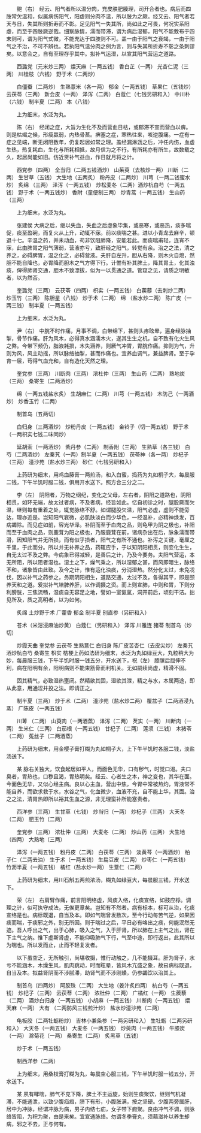 <!-- { "loadSidebar": true } -->
　　鲍（右） 经云、阳气者所以温分肉，充皮肤肥腠理，司开合者也。病后而四肢常欠温和，似属病伤阳气，阳虚则分肉不温，所以肢为之厥。经又云、阳气者若天与日，失其所则折寿而不彰。足见阳气一失其所，尚如此之可畏，何况实系阳虚，而至于四肢厥逆哉。细察脉情，濡而带滞，谓为病后湿郁，阳气不能敷布于四末则可，谓为阳气式微，不能充达于四肢则不可。盖一由于阳气之衰竭，一由于阳气之不治，不可不辨也。若执阳气温分肉之例为言，则与失其所折寿不彰之条刺谬矣。以意会之，自有至理存乎其中。拟补气运湿，以宣其阳气营运之道路。

　　西潞党（元米炒三两） 煨天麻（一两五钱） 香白芷（一两） 光杏仁泥（三两） 川桂枝（六钱） 野于术（二两炒）

　　白僵蚕（二两炒） 生熟薏米（各一两） 郁金（一两五钱） 草果仁（五钱炒） 云茯苓（三两） 新会皮（一两） 泽泻（二两） 白蔻仁（七钱另研和入） 中川朴（六钱） 制半夏（二两） 本（八钱）

　　上为细末，水泛为丸。

　　陈（右） 经闭之症，大旨为生化不及而营血日枯，或郁滞不宣而营血以痹。则是枯竭之候，形瘦羸弱，内热骨蒸。痹塞之症，寒热往来，咳逆腹痛。一症有一症之见端，断无闭阻数年，仍复起居如常之理。盖经漏淋沥之后，冲任内伤，血虚生热，热复耗血，生化与所耗相抵，故月信为之不行。有所耗亦有所生，故数载之久，起居尚能如旧。仿近贤补气益血，作日就月将之计。

　　西党参（四两） 全当归（二两五钱酒炒） 山茱萸（去核炒一两） 川断（二两） 生甘草（五钱） 大生地（五两炙） 粉丹皮（二两炒） 川芎（一两二钱蜜水炒） 炙绵 （三两） 泽泻（一两五钱） 炒松麦冬（二两）酒炒杭白芍（一两五钱） 野于术（一两五钱炒） 香附（童便制三两） 炒青蒿（一两五钱） 生山药（三两）

　　上为细末，水泛为丸。

　　张建侯 大病之后，继以失血，失血之后虚象毕集，或恶寒，或恶热，痰多喘促，痰至盈碗，而复火从上升，动辄不寐。前以痰喘之甚。进以小青龙去麻辛，顿退十七。辛温之药，并未动血，苟非饮阻肺降，安能若此。而痰喘甫轻，连宵不寐，此由脾胃之阳气薄弱，营液亦亏，致肝经之阳气，转觉有余。治之之法，清之养之，必碍脾胃，温之化之，必碍营液。夫肝自左升，胆从右降，则木火自熄，然胆不能自降也，必胃降而胆木之气方得下行。计惟有补其脾土，降其胃土，化其浊痰，俾得肺肾交通，胆木不致漂拔，似为一以贯通之道。管窥之见，请质之明敏者，以为然否。

　　奎潞党（三两） 云茯苓（四两） 枳实（一两五钱） 白蒺藜（去刺炒二两） 炒玉竹（三两） 陈胆星（八钱） 炒于术（二两） 绵 （盐水炒二两） 陈广皮（一两三钱） 制半夏（一两五钱）

　　上为细末，水泛为丸。

　　尹（右） 中脘不时作痛，月事不调，白带绵下，甚则头疼眩晕，遍身经脉抽掣，骨节作痛。肝为风木，必得真水涵濡木火，遂其生生之机，自不致有化火生风之弊。今带下频仍，脂液耗损，木失涵养，则厥气冲胃，胃脘作痛。抑则为气，升则为风，风主动摇，所以脉络抽掣，甚而作痛也。宜养血调气，兼益脾肾。至于孕育一层，苟得气血充和，自有造化天然之理。

　　奎党参（三两） 川断肉（三两） 浓杜仲（三两） 生山药（二两） 熟地炭（三两） 桑寄生（二两酒炒）

　　绵（一两五钱盐水炙） 生胡麻仁（二两） 川芎（一两五钱） 木防己（一两酒炒） 炒香玉竹（二两）

　　制首乌（五两切）

　　白归身（三两酒炒） 炒粉丹皮（一两五钱） 金铃子（切一两五钱） 野于术（一两枳实七钱二味同炒）

　　延胡索（一两酒炒） 紫丹参（二两） 制香附（三两） 生熟草（各三钱） 白芍（二两酒炒） 左秦艽（一两）制半夏（一两五钱） 茯苓神（各一两） 炒杞子（三两） 潼沙苑（盐水炒三两） 砂仁（七钱另研和入）

　　上药研为细末，用鸡血藤膏一两煎汤，和入白蜜，捣药为丸如桐子大，每晨服二钱，下午半饥时服二钱，俱用开水送下。照方合三分之二。

　　李（左） 阴阳者，万物之纲纪，变化之父母，左右者，阴阳之道路也，阴阳相贯，如环无端，故太过者病，不及者病，经旨如此。忆自初诊之时，腿股厥而欠温，继则每有重着之处，辄觉脉络不舒。如谓腿股欠温，阳气必虚，虚则不能旁达，理亦近是。岂知阳气衰微，必肌肤淡白而少华色，一经温补，必精神焕发，百病蠲除。而见症如前，容光华泽。补阴而至于血肉之品，则龟甲为阴之极也，补阳而至于血肉之品，则鹿茸为阳之极也，乃服鹿茸在前，诸病杂出在后，脉象濡而带滑，因知阳气并无所损，而有似乎损者，阳气之有所不通也。补泻之关键，毫厘之千里，于此而分。所以并无补养之品，药辄应手，于以知阴阳相贯，则变化生生，自无太过不及之弊。今病象已得减轻，是善后之计，乃及今要务。夫阳气营运，本无所阻，所以阻者湿也。湿土之下，燥气乘之，所以湿郁之甚，而风即暗生，脉络不和，诸象皆由此致。及今之计，惟有运化浊痰，分消湿热。然分化太过，未免戕伐，因以补气之药参之，务期阴阳相生，道路交通，太过不及，各得其平，即是颐养天和之道。爰拟补气培脾养肝，以作调摄之资。而上则宣肺，中则和胃，下则分利膀胱，三焦流畅，湿痰自无容足之地，譬如一室氤氲，洞开前后，顷刻干洁。拙见所及，质之高明者，以为如何。

　　炙绵 土炒野于术 广藿香 郁金 制半夏 别直参（另研和入）

　　苍术（米泔浸麻油炒黄） 白蔻仁（另研和入） 泽泻 川雅连 猪苓 制首乌（炒切）

　　炒霞天曲 奎党参 云茯苓 生熟薏仁 白归身 陈广皮苦杏仁（去皮尖炒） 左秦艽 酒炒杭白芍 桑寄生 枳实 桔梗上药如法研为细末，水泛为丸如绿豆大，丸粒稍大为妙，每晨服三钱，下午半饥时服一钱五分，开水送下，祝（左） 膝膑后屈伸不利，病在阳明有余，阳明病则不能束筋骨而利机关。无如嗣续尚虚，精滑不固。

　　固其精气，必致湿热壅闭。然精欲其固，湿欲其泄，精之与水，本属两途，即从此意，用通涩并投之法。即请正之。

　　制半夏（三两） 炒于术（二两） 潼沙苑（盐水炒二两） 覆盆子（二两酒浸九蒸） 广陈皮（一两五钱）

　　川萆 （二两） 山萸肉（一两酒蒸） 泽泻（二两） 芡实（一两） 川断肉（一两） 生米仁（三两） 白茄根（一两五钱） 甘杞子（二两） 莲须（三钱） 木猪苓（二两） 菟丝子（二两酒蒸）

　　上药研为细末，用金樱子膏打糊为丸如桐子大，上下午半饥时各服二钱，淡盐汤送下。

　　某 脉右关独大，饮食起居如平人，而面色无华，口有秽气，时觉口渴。夫口臭者，胃热也，口秽且渴，胃热明矣。经云、心者生之本，神之变也，其华在面。今面色无华，又似心经主病。良以心主血，营出中焦，今胃中常被热灼，胃液常不能自养，而欲求救于水，水谷之气，化血微少，血液不充，自不能上华，其面。治之之法，清胃热即所以裕其生血之源，非无理蛮补所能塞责者。

　　西洋参（三两） 生甘草（七钱） 炒当归（一两） 炒杞子（三两） 大天冬（二两） 肥玉竹（二两）

　　奎党参（三两） 浓杜仲（三两） 大麦冬（二两） 炒山药（三两） 大生地（四两） 大熟地（三两）

　　泽泻（一两五钱） 粉丹皮（二两） 白茯苓（三两） 淡黄芩（一两酒炒） 柏子仁（二两去油） 生于术（一两五钱） 生扁豆皮（二两） 炒枣仁（一两五钱） 竹沥半夏（一两五钱） 橘红（盐水炒一两） 生薏仁（二两）

　　上药研为细末，用川石斛五两煎浓汤，糊丸如绿豆大，每晨服三钱，开水送下。

　　荣（左） 右肩臂作痛，前言阳明络虚，风痰入络，化痰宣络，如鼓应桴。调理之计，似可执守成法，无俟更章矣。岂知有不然者。病有标本，标可从治，化痰宣络是也。病标既退，自当及本。即如气喘曾发数次，至今行动每苦气逆，如果因痰而喘，于痰邪之外，别无所因。则于喘过之后，平日必有咯出之痰，何能泯然无迹。吾人呼出之气，出于心肺，吸入之气，入于肝肾，所以肺在上主气之出，肾在下主气之纳。惟下虚斯肾虚，不能仰吸肺气下行，气至中途，即行返出，此其所以为喘也。所以发而止，止而不轻复发者。

　　以下虽空乏，无所触引，尚堪收摄，惟行动触之，几不能摄耳。肝为肾子，水亏不能涵木，木燥生风，肌肉跳动，时而眩晕，皆风木亢盛之象，故曰病标既退，自当及本。拟益肾阴而不涉腻滞，助肾气而不涉刚燥，仍参蠲饮以治其上。

　　制首乌（四两炒） 阿胶珠（二两） 大生地（姜汁炙四两） 杭白芍（一两五钱） 炒杞子（三两） 云茯苓（二两） 浓杜仲（二两） 广橘红（一两） 生蒺藜（二两） 酒炒白归身（一两五钱） 小胡麻（一两五钱） 川断肉（一两五钱） 煨天麻（一两） 大有 （二两防风三钱煎汁炒） 盐水炒潼沙苑（二两）

　　龟板胶（二两牡蛎粉炒） 吉林小兼条参（一两另研和入） 生牡蛎（二两另研和入） 大天冬（一两五钱） 大麦冬（一两五钱） 炒萸肉（一两五钱） 牛膝炭（一两） 滁菊花（一两） 桑寄生（二两） 炙黑草（五钱）

　　炒于术（一两五钱）

　　制西洋参（二两）

　　上为细末，用桑枝膏打糊为丸，每晨空心服三钱，下午半饥时服一钱五分，开水送下。

　　某 夙有哮喘，肺气不克下降，脾土不主运旋，始则生痰聚饮，继则气机凝滞，不能通泄，以致少腹疝瘕，脐下有形，小腹胀满，按之坚硬。少腹两旁属肝，居中为冲脉，经谓冲脉为病，男子内结七疝，女子带下瘕聚。良由冲气不调，则脉络皆阻，为积为聚，由是来矣。宜宣通脉络。勿谓冬季膏丸，须藉滋补以养生却病，邪之不去，正与何有。

